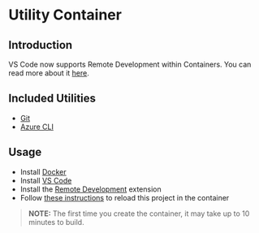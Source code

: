 # Utility Container

## Introduction

VS Code now supports Remote Development within Containers. You can read more about it [here](https://code.visualstudio.com/docs/remote/remote-overview).

## Included Utilities

* [Git](https://git-scm.com/)
* [Azure CLI](https://docs.microsoft.com/en-us/cli/azure/?view=azure-cli-latest)


## Usage

* Install [Docker](https://docs.docker.com/v17.09/engine/installation/)
* Install [VS Code](https://code.visualstudio.com/)
* Install the [Remote Development](https://marketplace.visualstudio.com/items?itemName=ms-vscode-remote.vscode-remote-extensionpack) extension
* Follow [these instructions](https://code.visualstudio.com/docs/remote/containers) to reload this project in the container

> **NOTE:** The first time you create the container, it may take up to 10 minutes to build.